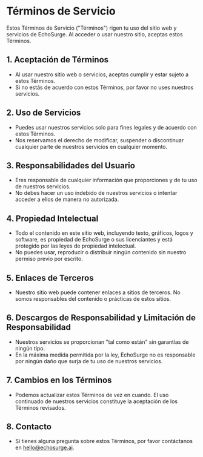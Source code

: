 # Términos de Servicio

Estos Términos de Servicio ("Términos") rigen tu uso del sitio web y servicios de EchoSurge. Al acceder o usar nuestro sitio, aceptas estos Términos.

## 1. Aceptación de Términos

- Al usar nuestro sitio web o servicios, aceptas cumplir y estar sujeto a estos Términos.
- Si no estás de acuerdo con estos Términos, por favor no uses nuestros servicios.

## 2. Uso de Servicios

- Puedes usar nuestros servicios solo para fines legales y de acuerdo con estos Términos.
- Nos reservamos el derecho de modificar, suspender o discontinuar cualquier parte de nuestros servicios en cualquier momento.

## 3. Responsabilidades del Usuario

- Eres responsable de cualquier información que proporciones y de tu uso de nuestros servicios.
- No debes hacer un uso indebido de nuestros servicios o intentar acceder a ellos de manera no autorizada.

## 4. Propiedad Intelectual

- Todo el contenido en este sitio web, incluyendo texto, gráficos, logos y software, es propiedad de EchoSurge o sus licenciantes y está protegido por las leyes de propiedad intelectual.
- No puedes usar, reproducir o distribuir ningún contenido sin nuestro permiso previo por escrito.

## 5. Enlaces de Terceros

- Nuestro sitio web puede contener enlaces a sitios de terceros. No somos responsables del contenido o prácticas de estos sitios.

## 6. Descargos de Responsabilidad y Limitación de Responsabilidad

- Nuestros servicios se proporcionan "tal como están" sin garantías de ningún tipo.
- En la máxima medida permitida por la ley, EchoSurge no es responsable por ningún daño que surja de tu uso de nuestros servicios.

## 7. Cambios en los Términos

- Podemos actualizar estos Términos de vez en cuando. El uso continuado de nuestros servicios constituye la aceptación de los Términos revisados.

## 8. Contacto

- Si tienes alguna pregunta sobre estos Términos, por favor contáctanos en [hello@echosurge.ai](mailto:hello@echosurge.ai). 